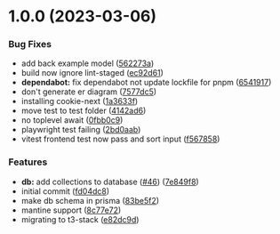 # 1.0.0 (2023-03-06)


### Bug Fixes

* add back example model ([562273a](https://github.com/CUexter/Tweet/commit/562273af4f0d7ca5b07446ab0e74936ec5a94611))
* build now ignore lint-staged ([ec92d61](https://github.com/CUexter/Tweet/commit/ec92d616eded0f4a72a14aaf79ed237616bcc4b9))
* **dependabot:** fix dependabot not update lockfile for pnpm ([6541917](https://github.com/CUexter/Tweet/commit/654191723c48acbdba4e087e424e21923e596582))
* don't generate er diagram ([7577dc5](https://github.com/CUexter/Tweet/commit/7577dc5e404ac485266d84f0b753b3ce65681109))
* installing cookie-next ([1a3633f](https://github.com/CUexter/Tweet/commit/1a3633f26a9ce4bfc84559b5a1d22aa36bbacc71))
* move test to test folder ([4142ad6](https://github.com/CUexter/Tweet/commit/4142ad6dce56d91c85c73bcecaa397a55a520adc))
* no toplevel await ([0fbb0c9](https://github.com/CUexter/Tweet/commit/0fbb0c928ae1cd16433db0ca7f18235707644b2c))
* playwright test failing ([2bd0aab](https://github.com/CUexter/Tweet/commit/2bd0aaba426751587e1e890893b4d42dcac8fe13))
* vitest frontend test now pass and sort input ([f567858](https://github.com/CUexter/Tweet/commit/f56785819dd78fcbe04210230c73262a70974087))


### Features

* **db:** add collections to database ([#46](https://github.com/CUexter/Tweet/issues/46)) ([7e849f8](https://github.com/CUexter/Tweet/commit/7e849f8279b9029d49c8527d1ab41aff92f72c50))
* initial commit ([fd04dc8](https://github.com/CUexter/Tweet/commit/fd04dc8278c358f7ec2ba4f267259867cccf5e3d))
* make db schema in prisma ([83be5f2](https://github.com/CUexter/Tweet/commit/83be5f2c198e646cb66dad9bcd8e0d56d7110b18))
* mantine support ([8c77e72](https://github.com/CUexter/Tweet/commit/8c77e727d2558ebeb69ce048eae63a65a12cc736))
* migrating to t3-stack ([e82dc9d](https://github.com/CUexter/Tweet/commit/e82dc9d4f47ac3b12dc3e449f225eb4aa693c3c9))
